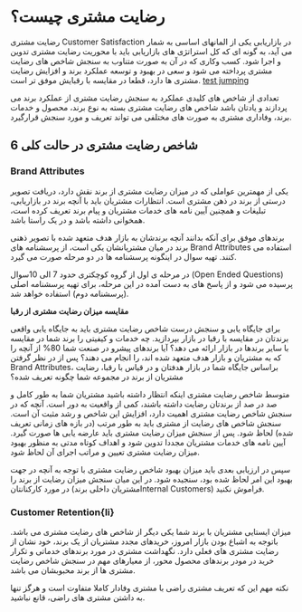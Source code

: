 # رضایت مشتری چیست؟
رضایت مشتری Customer Satisfaction در بازاریابی یکی از المانهای اساسی به شمار می آید، به گونه ای که کل استراتژی های بازاریابی باید با محوریت رضایت مشتری تدوین و اجرا شود. کسب وکاری که در آن به صورت متناوب به سنجش شاخص های رضایت مشتری پرداخته می شود و سعی در بهبود و توسعه عملکرد برند و افزایش رضایت مشتری ها دارد، قطعا در مقایسه با رقبایش موفق تر است.
[test jumping](#Ii)

تعدادی از شاخص های کلیدی عملکرد به سنجش رضایت مشتری از عملکرد برند می پردازند و یادتان باشد شاخص های رضایت مشتری بسته به نوع برند، محصول و خدمات برند، وفاداری مشتری به صورت های مختلفی می تواند تعریف و مورد سنجش قرارگیرد.

## 6 شاخص رضایت مشتری در حالت کلی 
### Brand Attributes
یکی از مهمترین عواملی که در میزان رضایت مشتری از برند نقش دارد، دریافت تصویر درستی از برند در ذهن مشتری است. انتظارات مشتریان باید با آنچه برند در بازاریابی، تبلیغات و همچنین آیین نامه های خدمات مشتریان و پیام برند تعریف کرده است، همخوانی داشته باشد و در یک راستا باشد.

برندهای موفق برای آنکه بدانند آنچه برندشان به بازار هدف متعهد شده با تصویر ذهنی برند در میان مشتریانشان یکی است، از پرسشنامه های Brand Attributes استفاده می کنند. تهیه سوال در اینگونه پرسشنامه ها در دو مرحله صورت می گیرد.

در مرحله ی اول از گروه کوچکتری حدود 7 الی 10سوال (Open Ended Questions) پرسیده می شود و از پاسخ های به دست آمده در این مرحله، برای تهیه پرسشنامه اصلی (پرسشنامه دوم) استفاده خواهد شد.

**مقایسه میزان رضایت مشتری از رقبا**

برای جایگاه یابی و سنجش درست شاخص رضایت مشتری باید به جایگاه یابی واقعی برندتان در مقایسه با رقبا در بازار بپردازید. چه خدمات و کیفیتی را برند شما در مقایسه با سایر برندها در بازار ارائه می دهد؟ آیا برندهای پیشرو در صنعت شما 80% از آنچه را که به مشتریان و بازار هدف متعهد شده اند، را انجام می دهند؟ پس از در نظر گرفتن Brand Attributes، براساس جایگاه شما در بازار هدفتان و در قیاس با رقبا، رضایت مشتریان از برند در مجموعه شما چگونه تعریف شده؟

متوسط شاخص رضایت مشتری
اینکه انتظار داشته باشید مشتریان شما به طور کامل و صد در صد از برندتان رضایت داشته باشند، کمی از واقعیت به دور است. آنچه که در سنجش شاخص رضایت مشتری اهمیت دارد، افزایش این شاخص و رشد مثبت آن است. سنجش شاخص های رضایت از مشتری باید به طور مرتب (در بازه های زمانی تعریف شده) لحاظ شود. پس از سنجش میزان رضایت مشتری باید عارضه یابی ها صورت گیرد. آیین نامه های خدمات مشتریان مجددا تدوین شود و اهداف کوتاه مدتی به منظور بهبود میزان رضایت مشتری تعیین و مراتب اجرای آن لحاظ شود.

سپس در ارزیابی بعدی باید میزان بهبود شاخص رضایت مشتری با توجه به آنچه در جهت بهبود این امر لحاظ شده بود، سنجیده شود. در این میان سنجش میزان رضایت از برند را در مورد کارکنانتان (مشتریان داخلی برندInternal Customers) فراموش نکنید.

 ### Customer Retention{Ii}
میزان ایستایی مشتریان با برند شما یکی دیگر از شاخص های رضایت مشتری می باشد. باتوجه به اشباع بودن بازار امروز، خریدهای مجدد مشتریان از یک برند، خود نشان از رضایت مشتری های فعلی دارد. نگهداشت مشتری در مورد برندهای خدماتی و تکرار خرید در مودر برندهای محصول محور، از معیارهای مهم در سنجش شاخص رضایت مشتری ها از برند محبوبشان می باشد.

نکته مهم این که تعریف مشتری راضی با مشتری وفادار کاملا متفاوت است و هرگز تنها به داشتن مشتری های راضی، قانع نباشید.
